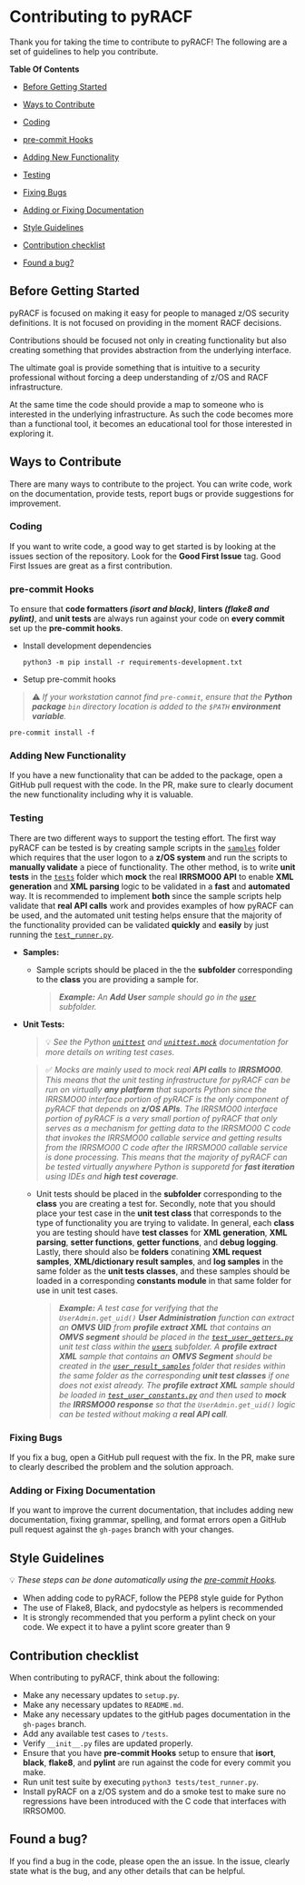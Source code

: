 # Contributing to pyRACF

Thank you for taking the time to contribute to pyRACF!
The following are a set of guidelines to help you contribute.

**Table Of Contents**

* [Before Getting Started](#before-getting-started)

* [Ways to Contribute](#ways-to-contribute)

* [Coding](#coding)

* [pre-commit Hooks](#pre-commit-hooks)

* [Adding New Functionality](#adding-new-functionality)

* [Testing](#testing)

* [Fixing Bugs](#fixing-bugs)

* [Adding or Fixing Documentation](#adding-or-fixing-documentation)

* [Style Guidelines](#style-guidelines)

* [Contribution checklist](#contribution-checklist)

* [Found a bug?](#found-a-bug)

## Before Getting Started

pyRACF is focused on making it easy for people to managed z/OS security definitions. It is not focused on providing in the moment RACF decisions.

Contributions should be focused not only in creating functionality but also creating something that provides abstraction from the underlying interface.

The ultimate goal is provide something that is intuitive to a security professional without forcing a deep understanding of z/OS and RACF infrastructure.

At the same time the code should provide a map to someone who is interested in the underlying infrastructure. As such the code becomes more than a functional tool, it becomes an educational tool for those interested in exploring it.

## Ways to Contribute

There are many ways to contribute to the project. You can write code, work on the documentation, provide tests, report bugs or provide suggestions for improvement.

### Coding

If you want to write code, a good way to get started is by looking at the issues section of the repository. Look for the **Good First Issue** tag. Good First Issues are great as a first contribution.

### pre-commit Hooks
To ensure that **code formatters _(isort and black)_**, **linters _(flake8 and pylint)_**, and **unit tests** are always run against your code on **every commit** set up the **pre-commit hooks**.

* Install development dependencies
  ```shell
  python3 -m pip install -r requirements-development.txt
  ```
* Setup pre-commit hooks
> :warning: _If your workstation cannot find `pre-commit`, ensure that the **Python package** `bin` directory location is added to the `$PATH` **environment variable**._
  ```shell
  pre-commit install -f
  ```

### Adding New Functionality

If you have a new functionality that can be added to the package, open a GitHub pull request with the code. In the PR, make sure to clearly document the new functionality including why it is valuable.

### Testing

There are two different ways to support the testing effort. The first way pyRACF can be tested is by creating sample scripts in the [`samples`](samples) folder which requires that the user logon to a **z/OS system** and run the scripts to **manually validate** a piece of functionality. The other method, is to write **unit tests** in the [`tests`](tests) folder which **mock** the real **IRRSMO00 API** to enable **XML generation** and **XML parsing** logic to be validated in a **fast** and **automated** way. It is recommended to implement **both** since the sample scripts help validate that **real API calls** work and provides examples of how pyRACF can be used, and the automated unit testing helps ensure that the majority of the functionality provided can be validated **quickly** and **easily** by just running the [`test_runner.py`](tests/test_runner.py).

* **Samples:**
  * Sample scripts should be placed in the the **subfolder** corresponding to the **class** you are providing a sample for. 

    > _**Example:** An **Add User** sample should go in the [`user`](samples/user) subfolder._
* **Unit Tests:**

  > :bulb: _See the Python [`unittest`](https://docs.python.org/3/library/unittest.html) and [`unittest.mock`](https://docs.python.org/3/library/unittest.mock.html) documentation for more details on writing test cases._

  > :white_check_mark: _Mocks are mainly used to mock real **API calls** to **IRRSMO00**. This means that the unit testing infrastructure for pyRACF can be run on virtually **any platform** that suports Python since the IRRSMO00 interface portion of pyRACF is the only component of pyRACF that depends on **z/OS APIs**. The IRRSMO00 interface portion of pyRACF is a very small portion of pyRACF that only serves as a mechanism for getting data to the IRRSMO00 C code that invokes the IRRSMO00 callable service and getting results from the IRRSMO00 C code after the IRRSMO00 callable service is done processing. This means that the majority of pyRACF can be tested virtually anywhere Python is supporetd for **fast iteration** using IDEs and **high test coverage**._

  * Unit tests should be placed in the **subfolder** corresponding to the **class** you are creating a test for. Secondly, note that you should place your test case in the **unit test class** that corresponds to the type of functionality you are trying to validate. In general, each **class** you are testing should have **test classes** for **XML generation**, **XML parsing**, **setter functions**, **getter functions**, and **debug logging**. Lastly, there should also be **folders** conatining **XML request samples**, **XML/dictionary result samples**, and **log samples** in the same folder as the **unit tests classes**, and these samples should be loaded in a corresponding **constants module** in that same folder for use in unit test cases. 

    > _**Example:** A test case for verifying that the `UserAdmin.get_uid()` **User Administration** function can extract an **OMVS UID** from **profile extract XML** that contains an **OMVS segment** should be placed in the [`test_user_getters.py`](tests/user/test_user_getters.py) unit test class within the [`users`](tests/user) subfolder. A **profile extract XML** sample that contains an **OMVS Segment** should be created in the [`user_result_samples`](tests/user/user_result_samples) folder that resides within the same folder as the corresponding **unit test classes** if one does not exist already. The **profile extract XML** sample should be loaded in [`test_user_constants.py`](tests/user/test_user_constants.py) and then used to **mock** the **IRRSMO00 response** so that the `UserAdmin.get_uid()` logic can be tested without making a **real API call**._

### Fixing Bugs

If you fix a bug, open a GitHub pull request with the fix. In the PR, make sure to clearly described the problem and the solution approach.

### Adding or Fixing Documentation

If you want to improve the current documentation, that includes adding new documentation, fixing grammar, spelling, and format errors open a GitHub pull request against the `gh-pages` branch with your changes.

## Style Guidelines

:bulb: _These steps can be done automatically using the [pre-commit Hooks](#pre-commit-hooks)._

* When adding code to pyRACF, follow the PEP8 style guide for Python
* The use of Flake8, Black, and pydocstyle as helpers is recommended
* It is strongly recommended that you perform a pylint check on your code. We expect it to have a pylint score greater than 9

## Contribution checklist

When contributing to pyRACF, think about the following:

* Make any necessary updates to `setup.py`.
* Make any necessary updates to `README.md`.
* Make any necessary updates to the gitHub pages documentation in the `gh-pages` branch.
* Add any available test cases to `/tests`.
* Verify `__init__.py` files are updated properly.
* Ensure that you have __pre-commit Hooks__ setup to ensure that **isort**, **black**, **flake8**, and **pylint** are run against the code for every commit you make.
* Run unit test suite by executing `python3 tests/test_runner.py`.
* Install pyRACF on a z/OS system and do a smoke test to make sure no regressions have been introduced with the C code that interfaces with IRRSOM00.

## Found a bug?

If you find a bug in the code, please open the an issue.
In the issue, clearly state what is the bug, and  any other details that can be helpful.
